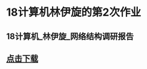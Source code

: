 # 18计算机林伊旋的第2次作业
## 18计算机_林伊旋_网络结构调研报告
##  [ 点击下载 ]( https://github.com/linyiixuan/second-homework/blob/master/%E7%BD%91%E7%BB%9C%E5%9F%BA%E6%9C%AC%E7%BB%93%E6%9E%84%E8%B0%83%E7%A0%94.docx )
